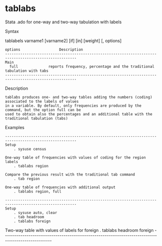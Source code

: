 # tablabs
Stata .ado for one-way and two-way tabulation with labels

Syntax

tablabels varname1 [varname2] [if] [in] [weight] [, options]

    options                  Description
    -------------------------------------------------------------------------------------------------------
    Main
      full              reports frequency, percentage and the traditional tabulation with tabs
    -------------------------------------------------------------------------------------------------------
    
Description

    tablabs produces one- and two-way tables adding the numbers (coding) associated to the labels of values
    in a variable. By default, only frequencies are produced by the command, but the option full can be 
    used to obtain also the percentages and an additional table with the traditional tabulation (tabs)
 
 
Examples

    -------------------------------------------------------------------------------------------------------
    Setup
        . sysuse census

    One-way table of frequencies with values of coding for the region labels
        . tablabs region
    
    Compare the previous result with the traditional tab command
        . tab region
    
    One-way table of frequencies with additional output
        . tablabs region, full

    -------------------------------------------------------------------------------------------------------
    Setup
        . sysuse auto, clear
        . tab headroom
        . tablabs foreign

   Two-way table with values of labels for foreign
        . tablabs headroom foreign
    -------------------------------------------------------------------------------------------------------




